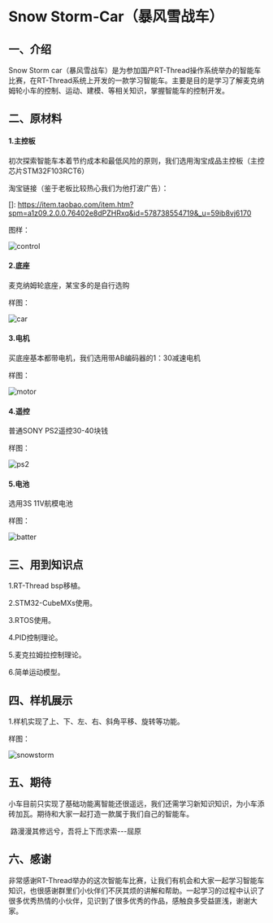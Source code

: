 # Snow Storm-Car（暴风雪战车）

## 一、介绍

Snow Storm car（暴风雪战车）是为参加国产RT-Thread操作系统举办的智能车比赛，在RT-Thread系统上开发的一款学习智能车。主要是目的是学习了解麦克纳姆轮小车的控制、运动、建模、等相关知识，掌握智能车的控制开发。

## 二、原材料

#### 1.主控板

初次探索智能车本着节约成本和最低风险的原则，我们选用淘宝成品主控板（主控芯片STM32F103RCT6）

淘宝链接（鉴于老板比较热心我们为他打波广告）：

[]: https://item.taobao.com/item.htm?spm=a1z09.2.0.0.76402e8dPZHRxq&id=578738554719&_u=59ib8vj6170

图样：

![control](https://github.com/bluesky-ryan/snowstorm_car/blob/master/Image/control.png)

#### 2.底座

麦克纳姆轮底座，某宝多的是自行选购

样图：

![car](https://github.com/bluesky-ryan/snowstorm_car/blob/master/Image/car.png)

#### 3.电机

买底座基本都带电机，我们选用带AB编码器的1：30减速电机

样图：

![motor](https://github.com/bluesky-ryan/snowstorm_car/blob/master/Image/motor.png)

#### 4.遥控

普通SONY PS2遥控30-40块钱

样图：

![ps2](https://github.com/bluesky-ryan/snowstorm_car/blob/master/Image/ps2.png)

#### 5.电池

选用3S 11V航模电池

样图：

![batter](https://github.com/bluesky-ryan/snowstorm_car/blob/master/Image/batter.png)



## 三、用到知识点

1.RT-Thread bsp移植。

2.STM32-CubeMXs使用。

3.RTOS使用。

4.PID控制理论。

5.麦克拉姆拉控制理论。

6.简单运动模型。

## 四、样机展示

1.样机实现了上、下、左、右、斜角平移、旋转等功能。

样图：

![snowstorm](https://github.com/bluesky-ryan/snowstorm_car/blob/master/Image/snowstorm.png)



## 五、期待

小车目前只实现了基础功能离智能还很遥远，我们还需学习新知识知识，为小车添砖加瓦。期待和大家一起打造一款属于我们自己的智能车。

​																														                                路漫漫其修远兮，吾将上下而求索---屈原

## 六、感谢

非常感谢RT-Thread举办的这次智能车比赛，让我们有机会和大家一起学习智能车知识，也很感谢群里们小伙伴们不厌其烦的讲解和帮助。一起学习的过程中认识了很多优秀热情的小伙伴，见识到了很多优秀的作品，感触良多受益匪浅，谢谢大家。
